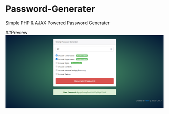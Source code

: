# Password-Generater
Simple PHP &amp; AJAX Powered Password Generater

##Preview
![Password Generater](preview.PNG?raw=true")
